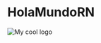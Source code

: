 # HolaMundoRN
<img src="http://inteligenciafutura.com/wp-content/uploads/2022/01/ejercicioEjercutado.png" alt="My cool logo"/>
